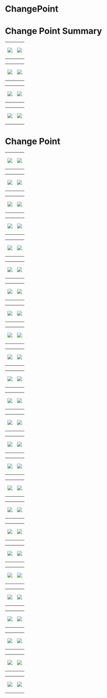 ChangePoint
================

# Change Point Summary

<div>

<table>
<colgroup>
<col style="width: 50%" />
<col style="width: 50%" />
</colgroup>
<tbody>
<tr class="odd">
<td style="text-align: center;"><div width="50.0%"
data-layout-align="center">
<p><img src="../images/ChangePoint/BreaksMonthly_Variable.png"
data-fig.extended="false" /></p>
</div></td>
<td style="text-align: center;"><div width="50.0%"
data-layout-align="center">
<p><img src="../images/ChangePoint/BreaksMonthly.png"
data-fig.extended="false" /></p>
</div></td>
</tr>
</tbody>
</table>

<table>
<colgroup>
<col style="width: 50%" />
<col style="width: 50%" />
</colgroup>
<tbody>
<tr class="odd">
<td style="text-align: center;"><div width="50.0%"
data-layout-align="center">
<p><img src="../images/ChangePoint/BreaksRecDev_species.png"
data-fig.extended="false" /></p>
</div></td>
<td style="text-align: center;"><div width="50.0%"
data-layout-align="center">
<p><img src="../images/ChangePoint/BreaksRecDev.png"
data-fig.extended="false" /></p>
</div></td>
</tr>
</tbody>
</table>

<table>
<colgroup>
<col style="width: 50%" />
<col style="width: 50%" />
</colgroup>
<tbody>
<tr class="odd">
<td style="text-align: center;"><div width="50.0%"
data-layout-align="center">
<p><img src="../images/ChangePoint/BreaksSeason_Variable.png"
data-fig.extended="false" /></p>
</div></td>
<td style="text-align: center;"><div width="50.0%"
data-layout-align="center">
<p><img src="../images/ChangePoint/BreaksSeason.png"
data-fig.extended="false" /></p>
</div></td>
</tr>
</tbody>
</table>

<table>
<colgroup>
<col style="width: 50%" />
<col style="width: 50%" />
</colgroup>
<tbody>
<tr class="odd">
<td style="text-align: center;"><div width="50.0%"
data-layout-align="center">
<p><img src="../images/ChangePoint/BreaksSpSeason_Variable.png"
data-fig.extended="false" /></p>
</div></td>
<td style="text-align: center;"><div width="50.0%"
data-layout-align="center">
<p><img src="../images/ChangePoint/BreaksSpSeason.png"
data-fig.extended="false" /></p>
</div></td>
</tr>
</tbody>
</table>

</div>

# Change Point

<div>

<table>
<colgroup>
<col style="width: 50%" />
<col style="width: 50%" />
</colgroup>
<tbody>
<tr class="odd">
<td style="text-align: center;"><div width="50.0%"
data-layout-align="center">
<p><img src="../images/ChangePoint/BottomTFallMode1_changepoint.png"
data-fig.extended="false" /></p>
</div></td>
<td style="text-align: center;"><div width="50.0%"
data-layout-align="center">
<p><img src="../images/ChangePoint/BottomTFallMode2_changepoint.png"
data-fig.extended="false" /></p>
</div></td>
</tr>
</tbody>
</table>

<table>
<colgroup>
<col style="width: 50%" />
<col style="width: 50%" />
</colgroup>
<tbody>
<tr class="odd">
<td style="text-align: center;"><div width="50.0%"
data-layout-align="center">
<p><img src="../images/ChangePoint/BottomTMode1_changepoint.png"
data-fig.extended="false" /></p>
</div></td>
<td style="text-align: center;"><div width="50.0%"
data-layout-align="center">
<p><img src="../images/ChangePoint/BottomTMode2_changepoint.png"
data-fig.extended="false" /></p>
</div></td>
</tr>
</tbody>
</table>

<table>
<colgroup>
<col style="width: 50%" />
<col style="width: 50%" />
</colgroup>
<tbody>
<tr class="odd">
<td style="text-align: center;"><div width="50.0%"
data-layout-align="center">
<p><img src="../images/ChangePoint/BottomTSpringMode1_changepoint.png"
data-fig.extended="false" /></p>
</div></td>
<td style="text-align: center;"><div width="50.0%"
data-layout-align="center">
<p><img src="../images/ChangePoint/BottomTSpringMode2_changepoint.png"
data-fig.extended="false" /></p>
</div></td>
</tr>
</tbody>
</table>

<table>
<colgroup>
<col style="width: 50%" />
<col style="width: 50%" />
</colgroup>
<tbody>
<tr class="odd">
<td style="text-align: center;"><div width="50.0%"
data-layout-align="center">
<p><img src="../images/ChangePoint/BottomTSummerMode1_changepoint.png"
data-fig.extended="false" /></p>
</div></td>
<td style="text-align: center;"><div width="50.0%"
data-layout-align="center">
<p><img src="../images/ChangePoint/BottomTSummerMode2_changepoint.png"
data-fig.extended="false" /></p>
</div></td>
</tr>
</tbody>
</table>

<table>
<colgroup>
<col style="width: 50%" />
<col style="width: 50%" />
</colgroup>
<tbody>
<tr class="odd">
<td style="text-align: center;"><div width="50.0%"
data-layout-align="center">
<p><img src="../images/ChangePoint/BottomTWinterMode1_changepoint.png"
data-fig.extended="false" /></p>
</div></td>
<td style="text-align: center;"><div width="50.0%"
data-layout-align="center">
<p><img src="../images/ChangePoint/BottomTWinterMode2_changepoint.png"
data-fig.extended="false" /></p>
</div></td>
</tr>
</tbody>
</table>

<table>
<colgroup>
<col style="width: 50%" />
<col style="width: 50%" />
</colgroup>
<tbody>
<tr class="odd">
<td style="text-align: center;"><div width="50.0%"
data-layout-align="center">
<p><img src="../images/ChangePoint/SSHFallMode1_changepoint.png"
data-fig.extended="false" /></p>
</div></td>
<td style="text-align: center;"><div width="50.0%"
data-layout-align="center">
<p><img src="../images/ChangePoint/SSHFallMode2_changepoint.png"
data-fig.extended="false" /></p>
</div></td>
</tr>
</tbody>
</table>

<table>
<colgroup>
<col style="width: 50%" />
<col style="width: 50%" />
</colgroup>
<tbody>
<tr class="odd">
<td style="text-align: center;"><div width="50.0%"
data-layout-align="center">
<p><img src="../images/ChangePoint/SSHMode1_changepoint.png"
data-fig.extended="false" /></p>
</div></td>
<td style="text-align: center;"><div width="50.0%"
data-layout-align="center">
<p><img src="../images/ChangePoint/SSHMode2_changepoint.png"
data-fig.extended="false" /></p>
</div></td>
</tr>
</tbody>
</table>

<table>
<colgroup>
<col style="width: 50%" />
<col style="width: 50%" />
</colgroup>
<tbody>
<tr class="odd">
<td style="text-align: center;"><div width="50.0%"
data-layout-align="center">
<p><img src="../images/ChangePoint/SSHSpringMode1_changepoint.png"
data-fig.extended="false" /></p>
</div></td>
<td style="text-align: center;"><div width="50.0%"
data-layout-align="center">
<p><img src="../images/ChangePoint/SSHSpringMode2_changepoint.png"
data-fig.extended="false" /></p>
</div></td>
</tr>
</tbody>
</table>

<table>
<colgroup>
<col style="width: 50%" />
<col style="width: 50%" />
</colgroup>
<tbody>
<tr class="odd">
<td style="text-align: center;"><div width="50.0%"
data-layout-align="center">
<p><img src="../images/ChangePoint/SSHSummerMode1_changepoint.png"
data-fig.extended="false" /></p>
</div></td>
<td style="text-align: center;"><div width="50.0%"
data-layout-align="center">
<p><img src="../images/ChangePoint/SSHSummerMode2_changepoint.png"
data-fig.extended="false" /></p>
</div></td>
</tr>
</tbody>
</table>

<table>
<colgroup>
<col style="width: 50%" />
<col style="width: 50%" />
</colgroup>
<tbody>
<tr class="odd">
<td style="text-align: center;"><div width="50.0%"
data-layout-align="center">
<p><img src="../images/ChangePoint/SSHWinterMode1_changepoint.png"
data-fig.extended="false" /></p>
</div></td>
<td style="text-align: center;"><div width="50.0%"
data-layout-align="center">
<p><img src="../images/ChangePoint/SSHWinterMode2_changepoint.png"
data-fig.extended="false" /></p>
</div></td>
</tr>
</tbody>
</table>

<table>
<colgroup>
<col style="width: 50%" />
<col style="width: 50%" />
</colgroup>
<tbody>
<tr class="odd">
<td style="text-align: center;"><div width="50.0%"
data-layout-align="center">
<p><img src="../images/ChangePoint/SSTFallMode1_changepoint.png"
data-fig.extended="false" /></p>
</div></td>
<td style="text-align: center;"><div width="50.0%"
data-layout-align="center">
<p><img src="../images/ChangePoint/SSTFallMode2_changepoint.png"
data-fig.extended="false" /></p>
</div></td>
</tr>
</tbody>
</table>

<table>
<colgroup>
<col style="width: 50%" />
<col style="width: 50%" />
</colgroup>
<tbody>
<tr class="odd">
<td style="text-align: center;"><div width="50.0%"
data-layout-align="center">
<p><img src="../images/ChangePoint/SSTMode1_changepoint.png"
data-fig.extended="false" /></p>
</div></td>
<td style="text-align: center;"><div width="50.0%"
data-layout-align="center">
<p><img src="../images/ChangePoint/SSTMode2_changepoint.png"
data-fig.extended="false" /></p>
</div></td>
</tr>
</tbody>
</table>

<table>
<colgroup>
<col style="width: 50%" />
<col style="width: 50%" />
</colgroup>
<tbody>
<tr class="odd">
<td style="text-align: center;"><div width="50.0%"
data-layout-align="center">
<p><img src="../images/ChangePoint/SSTSpringMode1_changepoint.png"
data-fig.extended="false" /></p>
</div></td>
<td style="text-align: center;"><div width="50.0%"
data-layout-align="center">
<p><img src="../images/ChangePoint/SSTSpringMode2_changepoint.png"
data-fig.extended="false" /></p>
</div></td>
</tr>
</tbody>
</table>

<table>
<colgroup>
<col style="width: 50%" />
<col style="width: 50%" />
</colgroup>
<tbody>
<tr class="odd">
<td style="text-align: center;"><div width="50.0%"
data-layout-align="center">
<p><img src="../images/ChangePoint/SSTSummerMode1_changepoint.png"
data-fig.extended="false" /></p>
</div></td>
<td style="text-align: center;"><div width="50.0%"
data-layout-align="center">
<p><img src="../images/ChangePoint/SSTSummerMode2_changepoint.png"
data-fig.extended="false" /></p>
</div></td>
</tr>
</tbody>
</table>

<table>
<colgroup>
<col style="width: 50%" />
<col style="width: 50%" />
</colgroup>
<tbody>
<tr class="odd">
<td style="text-align: center;"><div width="50.0%"
data-layout-align="center">
<p><img src="../images/ChangePoint/SSTWinterMode1_changepoint.png"
data-fig.extended="false" /></p>
</div></td>
<td style="text-align: center;"><div width="50.0%"
data-layout-align="center">
<p><img src="../images/ChangePoint/SSTWinterMode2_changepoint.png"
data-fig.extended="false" /></p>
</div></td>
</tr>
</tbody>
</table>

<table>
<colgroup>
<col style="width: 50%" />
<col style="width: 50%" />
</colgroup>
<tbody>
<tr class="odd">
<td style="text-align: center;"><div width="50.0%"
data-layout-align="center">
<p><img src="../images/ChangePoint/MixedLayerFallMode1_changepoint.png"
data-fig.extended="false" /></p>
</div></td>
<td style="text-align: center;"><div width="50.0%"
data-layout-align="center">
<p><img src="../images/ChangePoint/MixedLayerFallMode2_changepoint.png"
data-fig.extended="false" /></p>
</div></td>
</tr>
</tbody>
</table>

<table>
<colgroup>
<col style="width: 50%" />
<col style="width: 50%" />
</colgroup>
<tbody>
<tr class="odd">
<td style="text-align: center;"><div width="50.0%"
data-layout-align="center">
<p><img src="../images/ChangePoint/MixedLayerMode1_changepoint.png"
data-fig.extended="false" /></p>
</div></td>
<td style="text-align: center;"><div width="50.0%"
data-layout-align="center">
<p><img src="../images/ChangePoint/MixedLayerMode2_changepoint.png"
data-fig.extended="false" /></p>
</div></td>
</tr>
</tbody>
</table>

<table>
<colgroup>
<col style="width: 50%" />
<col style="width: 50%" />
</colgroup>
<tbody>
<tr class="odd">
<td style="text-align: center;"><div width="50.0%"
data-layout-align="center">
<p><img
src="../images/ChangePoint/MixedLayerSpringMode1_changepoint.png"
data-fig.extended="false" /></p>
</div></td>
<td style="text-align: center;"><div width="50.0%"
data-layout-align="center">
<p><img
src="../images/ChangePoint/MixedLayerSpringMode2_changepoint.png"
data-fig.extended="false" /></p>
</div></td>
</tr>
</tbody>
</table>

<table>
<colgroup>
<col style="width: 50%" />
<col style="width: 50%" />
</colgroup>
<tbody>
<tr class="odd">
<td style="text-align: center;"><div width="50.0%"
data-layout-align="center">
<p><img
src="../images/ChangePoint/MixedLayerSummerMode1_changepoint.png"
data-fig.extended="false" /></p>
</div></td>
<td style="text-align: center;"><div width="50.0%"
data-layout-align="center">
<p><img
src="../images/ChangePoint/MixedLayerSummerMode2_changepoint.png"
data-fig.extended="false" /></p>
</div></td>
</tr>
</tbody>
</table>

<table>
<colgroup>
<col style="width: 50%" />
<col style="width: 50%" />
</colgroup>
<tbody>
<tr class="odd">
<td style="text-align: center;"><div width="50.0%"
data-layout-align="center">
<p><img
src="../images/ChangePoint/MixedLayerWinterMode1_changepoint.png"
data-fig.extended="false" /></p>
</div></td>
<td style="text-align: center;"><div width="50.0%"
data-layout-align="center">
<p><img
src="../images/ChangePoint/MixedLayerWinterMode2_changepoint.png"
data-fig.extended="false" /></p>
</div></td>
</tr>
</tbody>
</table>

</div>

<div>

<table>
<colgroup>
<col style="width: 50%" />
<col style="width: 50%" />
</colgroup>
<tbody>
<tr class="odd">
<td style="text-align: center;"><div width="50.0%"
data-layout-align="center">
<p><img src="../images/ChangePoint/GagGrouper_changepoint.png"
data-fig.extended="false" /></p>
</div></td>
<td style="text-align: center;"><div width="50.0%"
data-layout-align="center">
<p><img src="../images/ChangePoint/GreaterAmberjack_changepoint.png"
data-fig.extended="false" /></p>
</div></td>
</tr>
</tbody>
</table>

<table>
<colgroup>
<col style="width: 50%" />
<col style="width: 50%" />
</colgroup>
<tbody>
<tr class="odd">
<td style="text-align: center;"><div width="50.0%"
data-layout-align="center">
<p><img src="../images/ChangePoint/GrayTriggerfish_changepoint.png"
data-fig.extended="false" /></p>
</div></td>
<td style="text-align: center;"><div width="50.0%"
data-layout-align="center">
<p><img src="../images/ChangePoint/RedPorgy_changepoint.png"
data-fig.extended="false" /></p>
</div></td>
</tr>
</tbody>
</table>

<table>
<colgroup>
<col style="width: 50%" />
<col style="width: 50%" />
</colgroup>
<tbody>
<tr class="odd">
<td style="text-align: center;"><div width="50.0%"
data-layout-align="center">
<p><img src="../images/ChangePoint/RedGrouper_changepoint.png"
data-fig.extended="false" /></p>
</div></td>
<td style="text-align: center;"><div width="50.0%"
data-layout-align="center">
<p><img src="../images/ChangePoint/BlackSeaBass_changepoint.png"
data-fig.extended="false" /></p>
</div></td>
</tr>
</tbody>
</table>

<table>
<colgroup>
<col style="width: 50%" />
<col style="width: 50%" />
</colgroup>
<tbody>
<tr class="odd">
<td style="text-align: center;"><div width="50.0%"
data-layout-align="center">
<p><img src="../images/ChangePoint/RedSnapper_changepoint.png"
data-fig.extended="false" /></p>
</div></td>
<td style="text-align: center;"><div width="50.0%"
data-layout-align="center">
<p><img src="../images/ChangePoint/Scamp_changepoint.png"
data-fig.extended="false" /></p>
</div></td>
</tr>
</tbody>
</table>

<table>
<colgroup>
<col style="width: 50%" />
<col style="width: 50%" />
</colgroup>
<tbody>
<tr class="odd">
<td style="text-align: center;"><div width="50.0%"
data-layout-align="center">
<p><img src="../images/ChangePoint/SnowyGrouper_changepoint.png"
data-fig.extended="false" /></p>
</div></td>
<td style="text-align: center;"><div width="50.0%"
data-layout-align="center">
<p><img src="../images/ChangePoint/VermilionSnapper_changepoint.png"
data-fig.extended="false" /></p>
</div></td>
</tr>
</tbody>
</table>

</div>
